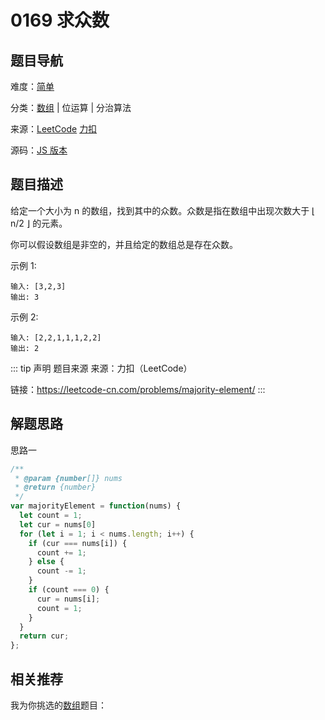 # 0169 求众数



## 题目导航

难度：[简单](/solution/easy/)

分类：[数组](/art/array.html) | 位运算 | 分治算法

来源：[LeetCode](https://leetcode.com/problems/majority-element/)  [力扣](https://leetcode-cn.com/problems/majority-element/)

源码：[JS 版本](https://github.com/swpuLeo/leetcode/blob/master/src/easy/0169-majority-element.js)






## 题目描述

给定一个大小为 n 的数组，找到其中的众数。众数是指在数组中出现次数大于 ⌊ n/2 ⌋ 的元素。

你可以假设数组是非空的，并且给定的数组总是存在众数。

示例 1:

```
输入: [3,2,3]
输出: 3
```

示例 2:

```
输入: [2,2,1,1,1,2,2]
输出: 2
```






::: tip 声明 题目来源
来源：力扣（LeetCode）

链接：https://leetcode-cn.com/problems/majority-element/
:::



## 解题思路

思路一

```js
/**
 * @param {number[]} nums
 * @return {number}
 */
var majorityElement = function(nums) {
  let count = 1;
  let cur = nums[0]
  for (let i = 1; i < nums.length; i++) {
    if (cur === nums[i]) {
      count += 1;
    } else {
      count -= 1;
    }
    if (count === 0) {
      cur = nums[i];
      count = 1;
    }
  }
  return cur;
};
```





## 相关推荐

我为你挑选的[数组](/art/array.html)题目：
